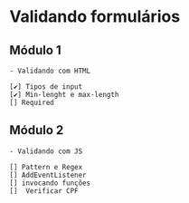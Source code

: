 # Validando formulários

## Módulo 1

    - Validando com HTML

    [✔️] Tipos de input
    [✔️] Min-lenght e max-length
    [] Required

## Módulo 2

    - Validando com JS

    [] Pattern e Regex
    [] AddEventListener
    [] invocando funções
    []  Verificar CPF

